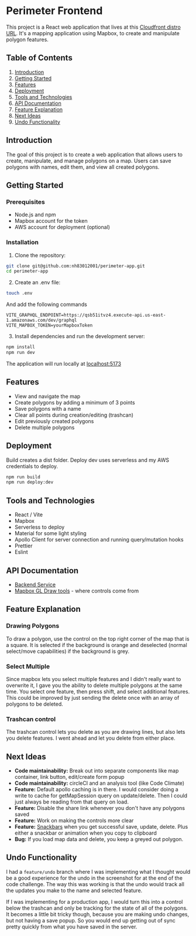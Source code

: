 # Perimeter Frontend

This project is a React web application that lives at this [Cloudfront distro URL](https://dgkpkp27prv85.cloudfront.net/). It's a mapping application using Mapbox, to create and manipulate polygon features.

## Table of Contents

1. [Introduction](#introduction)
2. [Getting Started](#getting-started)
3. [Features](#features)
4. [Deployment](#deployment)
5. [Tools and Technologies](#tools-and-technologies)
6. [API Documentation](#api-documentation)
7. [Feature Explanation](#feature-explanation)
8. [Next Ideas](#next-ideas)
9. [Undo Functionality](#undo-functionality)

## Introduction

The goal of this project is to create a web application that allows users to create, manipulate, and manage polygons on a map. Users can save polygons with names, edit them, and view all created polygons.

## Getting Started

### Prerequisites

- Node.js and npm
- Mapbox account for the token
- AWS account for deployment (optional)

### Installation

1. Clone the repository:

```bash
git clone git@github.com:nh83012001/perimeter-app.git
cd perimeter-app
```

2. Create an .env file:

```bash
touch .env
```

And add the following commands

```
VITE_GRAPHQL_ENDPOINT=https://qsb51itvz4.execute-api.us-east-1.amazonaws.com/dev/graphql
VITE_MAPBOX_TOKEN=yourMapboxToken
```

3. Install dependencies and run the development server:

```bash
npm install
npm run dev
```

The application will run locally at [localhost:5173](http://localhost:5173/)

## Features

- View and navigate the map
- Create polygons by adding a minimum of 3 points
- Save polygons with a name
- Clear all points during creation/editing (trashcan)
- Edit previously created polygons
- Delete multiple polygons

## Deployment

Build creates a dist folder. Deploy dev uses serverless and my AWS credentials to deploy.

```bash
npm run build
npm run deploy:dev
```

## Tools and Technologies

- React / Vite
- Mapbox
- Serverless to deploy
- Material for some light styling
- Apollo Client for server connection and running query/mutation hooks
- Prettier
- Eslint

## API Documentation

- [Backend Service](https://github.com/nh83012001/perimeter-service)
- [Mapbox GL Draw tools](https://github.com/mapbox/mapbox-gl-draw/blob/main/docs/API.md) - where controls come from

## Feature Explanation

### Drawing Polygons

To draw a polygon, use the control on the top right corner of the map that is a square. It is selected if the background is orange and deselected (normal select/move capabilities) if the background is grey.

### Select Multiple

Since mapbox lets you select multiple features and I didn't really want to overwrite it, I gave you the ability to delete multiple polygons at the same time. You select one feature, then press shift, and select additional features. This could be improved by just sending the delete once with an array of polygons to be deleted.

### Trashcan control

The trashcan control lets you delete as you are drawing lines, but also lets you delete features. I went ahead and let you delete from either place.

## Next Ideas

- **Code maintainability:** Break out into separate components like map container, link button, edit/create form popup
- **Code maintainability:** circleCI and an analysis tool (like Code Climate)
- **Feature:** Default apollo caching is in there. I would consider doing a write to cache for getMapSession query on update/delete. Then I could just always be reading from that query on load.
- **Feature:** Disable the share link whenever you don't have any polygons saved
- **Feature:** Work on making the controls more clear
- **Feature:** [Snackbars](https://mui.com/material-ui/react-snackbar/) when you get successful save, update, delete. Plus either a snackbar or animation when you copy to clipboard
- **Bug:** If you load map data and delete, you keep a greyed out polygon.

## Undo Functionality

I had a `feature/undo` branch where I was implementing what I thought would be a good experience for the undo in the screenshot for at the end of the code challenge. The way this was working is that the undo would track all the updates you make to the name and selected feature.

If I was implementing for a production app, I would turn this into a control below the trashcan and only be tracking for the state of all of the polygons. It becomes a little bit tricky though, because you are making undo changes, but not having a save popup. So you would end up getting out of sync pretty quickly from what you have saved in the server.
